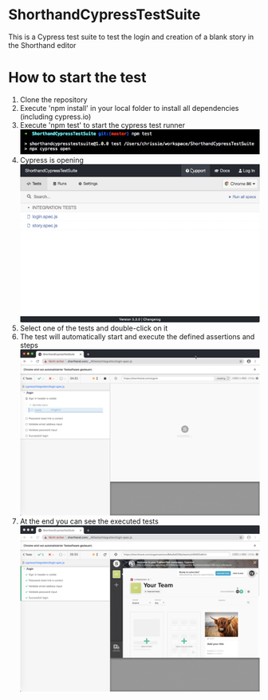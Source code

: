 # ShorthandCypressTestSuite
This is a Cypress test suite to test the login and creation of a blank story in the Shorthand editor


# How to start the test

1. Clone the repository 
2. Execute 'npm install' in your local folder to install all dependencies (including cypress.io)
3. Execute 'npm test' to start the cypress test runner
![npm test](NpmTest.jpg)
4. Cypress is opening  
![Cypress](TestRunnerOpen.jpg)
5. Select one of the tests and double-click on it
6. The test will automatically start and execute the defined assertions and steps
![Browser opens](TestStarts.jpg)
7. At the end you can see the executed tests
![Test is successful](TestSuccessful.jpg)

